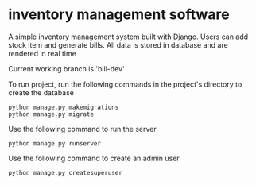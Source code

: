 # inventory management software
A simple inventory management system built with Django.
Users can add stock item and generate bills. All data is stored in database and are rendered in real time

Current working branch is 'bill-dev'

To run project, run the following commands in the project's directory to create the database
```
python manage.py makemigrations
python manage.py migrate
```
Use the following command to run the server
```
python manage.py runserver
```
Use the following command to create an admin user 
```
python manage.py createsuperuser
```
